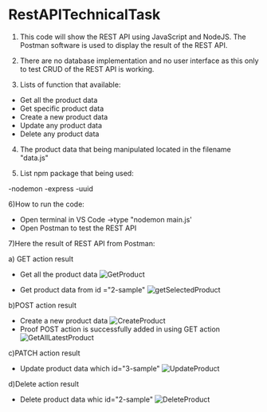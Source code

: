 # RestAPITechnicalTask

1) This code will show the REST API using JavaScript and NodeJS. The Postman software is used to display the result of the REST API.
2) There are no database implementation and no user interface as this only to test CRUD of the REST API is working.

3) Lists of function that available:
- Get all the product data 
- Get specific product data 
- Create a new product data
- Update any product data
- Delete any product data

4) The product data that being manipulated located in the filename "data.js"

5) List npm package that being used:

-nodemon
-express
-uuid

6)How to run the code:
   
- Open terminal in VS Code ->type "nodemon main.js'
- Open Postman to test the REST API

7)Here the result of REST API from Postman:

   a) GET action result

   - Get all the product data 
   ![GetProduct](https://user-images.githubusercontent.com/62758016/216759564-162850ef-baae-4741-9b70-1953d4d456a5.PNG)

   - Get product data from id ="2-sample"
   ![getSelectedProduct](https://user-images.githubusercontent.com/62758016/216766226-5dce83a2-b3c8-4457-a98b-97b16c0aa703.PNG)

   b)POST action result

   - Create a new product data
   ![CreateProduct](https://user-images.githubusercontent.com/62758016/216766276-5fdd4a40-95ff-4040-8073-500532ce3436.PNG)
   - Proof POST action is successfully added in using GET action 
   ![GetAllLatestProduct](https://user-images.githubusercontent.com/62758016/216766303-101a4cda-da8b-4965-88c4-ffb70c28ccae.PNG)

   c)PATCH action result

   - Update product data which id="3-sample"
   ![UpdateProduct](https://user-images.githubusercontent.com/62758016/216766307-c2ba43a5-006b-490a-aba9-a673828b0f31.PNG)
   
   d)Delete action result

   - Delete product data whic id="2-sample"
   ![DeleteProduct](https://user-images.githubusercontent.com/62758016/216766332-852da394-9e14-4c5e-8527-2b861758937b.PNG)
